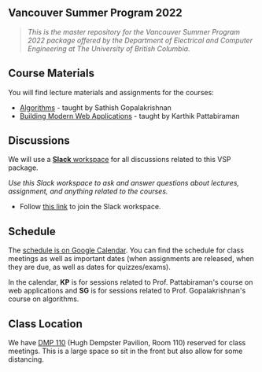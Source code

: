 ## Vancouver Summer Program 2022

> *This is the master repository for the Vancouver Summer Program 2022 package offered by the Department of Electrical and Computer Engineering at The University of British Columbia.*

## Course Materials

You will find lecture materials and assignments for the courses:

* [Algorithms](/sathish) - taught by Sathish Gopalakrishnan
* [Building Modern Web Applications](/karthik) - taught by Karthik Pattabiraman

## Discussions

We will use a [**Slack** workspace](https://ubc-vsp22.slack.com) for all discussions related to this VSP package. 

_Use this Slack workspace to ask and answer questions about lectures, assignment, and anything related to the courses._

* Follow [this link](https://join.slack.com/t/ubc-vsp22/shared_invite/zt-1cjhz9pbl-8CgEhC70dhWRW3gqCu4f7A) to join the Slack workspace.

## Schedule

The [schedule is on Google Calendar](https://calendar.google.com/calendar/embed?src=7ihq8aar5lfmcihcjpofclt690%40group.calendar.google.com&ctz=America%2FVancouver). You can find the schedule for class meetings as well as important dates (when assignments are released, when they are due, as well as dates for quizzes/exams).

In the calendar, **KP** is for sessions related to Prof. Pattabiraman's course on web applications and **SG** is for sessions related to Prof. Gopalakrishnan's course on algorithms.

## Class Location

We have [DMP 110](https://learningspaces.ubc.ca/classrooms/dmp-110) (Hugh Dempster Pavilion, Room 110) reserved for class meetings. This is a large space so sit in the front but also allow for some distancing.